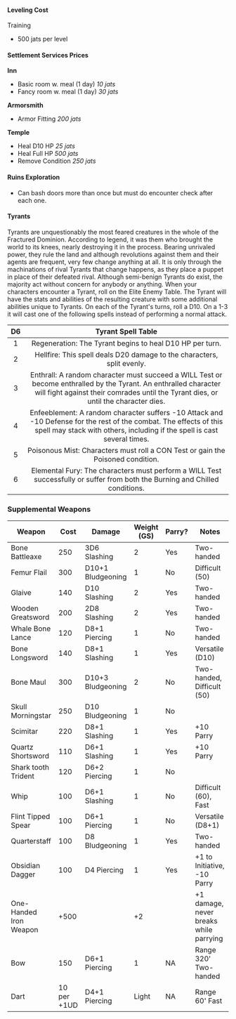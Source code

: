 #### Leveling Cost
Training 
- 500 jats per level
#### Settlement Services Prices

**Inn**
-  Basic room w. meal (1 day) *10 jats*
- Fancy room w. meal (1 day) *30 jats*

**Armorsmith** 
 - Armor Fitting *200 jats*

**Temple**
- Heal D10 HP *25 jats*
- Heal Full HP *500 jats*
- Remove Condition *250 jats*
#### Ruins Exploration

- Can bash doors more than once but must do encounter check after each one.
#### Tyrants

Tyrants are unquestionably the most feared creatures in the whole of the Fractured Dominion. According to legend, it was them who brought the world to its knees, nearly destroying it in the process. Bearing unrivaled power, they rule the land and although revolutions against them and their agents are frequent, very few change anything at all. It is only through the machinations of rival Tyrants that change happens, as they place a puppet in place of their defeated rival. Although semi-benign Tyrants do exist, the majority act without concern for anybody or anything. When your characters encounter a Tyrant, roll on the Elite Enemy Table. The Tyrant will have the stats and abilities of the resulting creature with some additional abilities unique to Tyrants. On each of the Tyrant's turns, roll a D10. On a 1-3 it will cast one of the following spells instead of performing a normal attack.

| D6  |                                                                                           Tyrant Spell Table                                                                                            |
| :-: | :-----------------------------------------------------------------------------------------------------------------------------------------------------------------------------------------------------: |
|  1  |                                                                        Regeneration: The Tyrant begins to heal D10 HP per turn.                                                                         |
|  2  |                                                                 Hellfire: This spell deals D20 damage to the characters, split evenly.                                                                  |
|  3  | Enthrall: A random character must succeed a WILL Test or become enthralled by the Tyrant. An enthralled character will fight against their comrades until the Tyrant dies, or until the character dies. |
|  4  |     Enfeeblement: A random character suffers -10 Attack and -10 Defense for the rest of the combat. The effects of this spell may stack with others, including if the spell is cast several times.      |
|  5  |                                                             Poisonous Mist: Characters must roll a CON Test or gain the Poisoned condition.                                                             |
|  6  |                                      Elemental Fury: The characters must perform a WILL Test successfully or suffer from both the Burning and Chilled conditions.                                       |
### Supplemental Weapons
| Weapon                 | Cost            | Damage            | Weight (GS) | Parry? | Notes                                  |
| ---------------------- | --------------- | ----------------- | ----------- | ------ | -------------------------------------- |
| Bone Battleaxe         | 250             | 3D6 Slashing      | 2           | Yes    | Two-handed                             |
| Femur Flail            | 300             | D10+1 Bludgeoning | 1           | No     | Difficult (50)                         |
| Glaive                 | 140             | D10 Slashing      | 2           | Yes    | Two-handed                             |
| Wooden Greatsword      | 200             | 2D8 Slashing      | 2           | Yes    | Two-handed                             |
| Whale Bone Lance       | 120             | D8+1 Piercing     | 1           | No     | Two-handed                             |
| Bone Longsword         | 140             | D8+1 Slashing     | 1           | Yes    | Versatile (D10)                        |
| Bone Maul              | 300             | D10+3 Bludgeoning | 2           | No     | Two-handed, Difficult (50)             |
| Skull Morningstar      | 250             | D10 Bludgeoning   | 1           | No     |                                        |
| Scimitar               | 220             | D8+1 Slashing     | 1           | Yes    | +10 Parry                              |
| Quartz Shortsword      | 110             | D6+1 Slashing     | 1           | Yes    | +10 Parry                              |
| Shark tooth Trident    | 120             | D6+2 Piercing     | 1           | No     |                                        |
| Whip                   | 100             | D6+1 Slashing     | 1           | No     | Difficult (60), Fast                   |
| Flint Tipped Spear     | 100             | D6+1 Piercing     | 1           | No     | Versatile (D8+1)                       |
| Quarterstaff           | 100             | D8 Bludgeoning    | 1           | Yes    | Two-handed                             |
| Obsidian Dagger        | 100             | D4 Piercing       | 1           | Yes    | +1 to Initiative, -10 Parry            |
| One-Handed Iron Weapon | +500            |                   | +2          |        | +1 damage, never breaks while parrying |
| Bow                    | 150             | D6+1 Piercing     | 1           | NA     | Range 320' Two-handed                  |
| Dart                   | 10 per +1UD | D4+1 Piercing     | Light       | NA     | Range 60' Fast                         |


